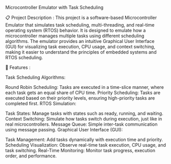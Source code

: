 
Microcontroller Emulator with Task Scheduling

📋 Project Description :
This project is a software-based Microcontroller Emulator that simulates task scheduling, multi-threading, and real-time operating system (RTOS) behavior. It is designed to emulate how a microcontroller manages multiple tasks using different scheduling algorithms. The emulator provides an intuitive Graphical User Interface (GUI) for visualizing task execution, CPU usage, and context switching, making it easier to understand the principles of embedded systems and RTOS scheduling.

🚀 Features :

Task Scheduling Algorithms:

Round Robin Scheduling: Tasks are executed in a time-slice manner, where each task gets an equal share of CPU time.
Priority Scheduling: Tasks are executed based on their priority levels, ensuring high-priority tasks are completed first.
RTOS Simulation:

Task States: Manage tasks with states such as ready, running, and waiting.
Context Switching: Simulate how tasks switch during execution, just like in real microcontrollers.
Message Queue: Simple inter-task communication using message passing.
Graphical User Interface (GUI):

Task Management: Add tasks dynamically with execution time and priority.
Scheduling Visualization: Observe real-time task execution, CPU usage, and task switching.
Real-Time Monitoring: Monitor task progress, execution order, and performance.

